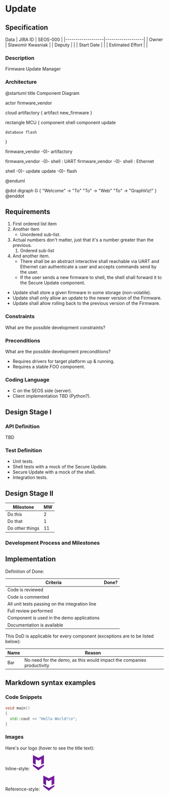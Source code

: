 # Update

## Specification

Data
| JIRA ID           |  SEOS-000         |
|-------------------|-------------------|
| Owner             | Slawomir Kwasniak |
| Deputy            |                   |
| Start Date        |                   |
| Estimated Effort  |                   |

### Description

Firmware Update Manager

### Architecture

@startuml
title Component Diagram

actor firmware_vendor

cloud artifactory {
    artifact new_firmware
}

rectangle MCU {
    component shell
    component update

    database flash
}

firmware_vendor -0)- artifactory

firmware_vendor     -(0- shell : UART
firmware_vendor     -0)- shell : Ethernet

shell -0)- update
update -0)- flash

@enduml

@dot
digraph G {
  "Welcome" -> "To"
  "To" -> "Web"
  "To" -> "GraphViz!"
}
@enddot

## Requirements

1. First ordered list item
2. Another item
    * Unordered sub-list.
4. Actual numbers don't matter, just that it's a number greater than the
  previous.
    1. Ordered sub-list
5. And another item.
    * There shall be an abstract interactive shall reachable via UART and
      Ethernet can authenticate a user and accepts commands send by the user.
    * If the user sends a new firmware to shell, the shell shall forward it to the
      Secure Update component.

* Update shall store a given firmware in some storage (non-volatile).
* Update shall only allow an update to the newer version of the Firmware.
* Update shall allow rolling back to the previous version of the Firmware.

### Constraints

What are the possible development constraints?

### Preconditions

What are the possible development preconditions?

* Requires drivers for target platform up & running.
* Requires a stable FOO component.

### Coding Language

* C on the SEOS side (server).
* Client implementation TBD (Python?).

## Design Stage I

### API Definition

TBD

### Test Definition

* Unit tests.
* Shell tests with a mock of the Secure Update.
* Secure Update with a mock of the shell.
* Integration tests.

## Design Stage II

| Milestone                                                             | MW |
|-|-|
| Do this                                                               | 2  |
| Do that                                                               | 1  |
| Do other things                                                       | 11 |

### Development Process and Milestones

## Implementation

Definition of Done:

| Criteria                                        | Done? |
|-|-|
| Code is reviewed                                |       |
| Code is commented                               |       |
| All unit tests passing on the integration line  |       |
| Full review performed                           |       |
| Component is used in the demo applications      |       |
| Documentation is available                      |       |

This DoD is applicable for every component (exceptions are to be listed below):

| Name | Reason |
|-|-|
| Bar  | No need for the demo, as this would impact the companies productivity |

## Markdown syntax examples

### Code Snippets

``` cpp
void main()
{
  std::cout << "Hello World!\n";
}
```

### Images

Here's our logo (hover to see the title text):

Inline-style:
![alt text](https://github.com/adam-p/markdown-here/raw/master/src/common/images/icon48.png "Logo Title Text 1")

Reference-style:
![alt text][logo]

[logo]: https://github.com/adam-p/markdown-here/raw/master/src/common/images/icon48.png "Logo Title Text 2"
